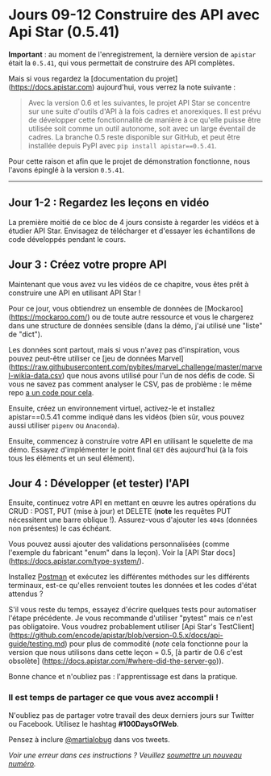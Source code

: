 # Jours 09-12 Construire des API avec Api Star (0.5.41)

**Important** : au moment de l'enregistrement, la dernière version de `apistar` était la `0.5.41`, qui vous permettait de construire des API complètes. 

Mais si vous regardez la [documentation du projet] (https://docs.apistar.com) aujourd'hui, vous verrez la note suivante :

> Avec la version 0.6 et les suivantes, le projet API Star se concentre sur une suite d'outils d'API à la fois cadres et anorexiques. Il est prévu de développer cette fonctionnalité de manière à ce qu'elle puisse être utilisée soit comme un outil autonome, soit avec un large éventail de cadres. La branche 0.5 reste disponible sur GitHub, et peut être installée depuis PyPI avec `pip install apistar==0.5.41`.

Pour cette raison et afin que le projet de démonstration fonctionne, nous l'avons épinglé à la version `0.5.41`.

---

## Jour 1-2 : Regardez les leçons en vidéo

La première moitié de ce bloc de 4 jours consiste à regarder les vidéos et à étudier API Star. Envisagez de télécharger et d'essayer les échantillons de code développés pendant le cours.

## Jour 3 : Créez votre propre API

Maintenant que vous avez vu les vidéos de ce chapitre, vous êtes prêt à construire une API en utilisant API Star !

Pour ce jour, vous obtiendrez un ensemble de données de [Mockaroo] (https://mockaroo.com/) ou de toute autre ressource et vous le chargerez dans une structure de données sensible (dans la démo, j'ai utilisé une "liste" de "dict").

Les données sont partout, mais si vous n'avez pas d'inspiration, vous pouvez peut-être utiliser ce [jeu de données Marvel] (https://raw.githubusercontent.com/pybites/marvel_challenge/master/marvel-wikia-data.csv) que nous avons utilisé pour l'un de nos défis de code. Si vous ne savez pas comment analyser le CSV, pas de problème : le même repo [a un code pour cela](https://github.com/pybites/marvel_challenge/blob/solution/marvel.py).

Ensuite, créez un environnement virtuel, activez-le et installez apistar==0.5.41 comme indiqué dans les vidéos (bien sûr, vous pouvez aussi utiliser `pipenv` ou `Anaconda`).

Ensuite, commencez à construire votre API en utilisant le squelette de ma démo. Essayez d'implémenter le point final `GET` dès aujourd'hui (à la fois tous les éléments et un seul élément).

## Jour 4 : Développer (et tester) l'API

Ensuite, continuez votre API en mettant en œuvre les autres opérations du CRUD : POST, PUT (mise à jour) et DELETE (**note** les requêtes PUT nécessitent une barre oblique !). Assurez-vous d'ajouter les `404`s (données non présentes) le cas échéant.

Vous pouvez aussi ajouter des validations personnalisées (comme l'exemple du fabricant "enum" dans la leçon). Voir la [API Star docs] (https://docs.apistar.com/type-system/).

Installez [Postman](https://www.getpostman.com/) et exécutez les différentes méthodes sur les différents terminaux, est-ce qu'elles renvoient toutes les données et les codes d'état attendus ?

S'il vous reste du temps, essayez d'écrire quelques tests pour automatiser l'étape précédente. Je vous recommande d'utiliser "pytest" mais ce n'est pas obligatoire. Vous voudrez probablement utiliser [Api Star's TestClient] (https://github.com/encode/apistar/blob/version-0.5.x/docs/api-guide/testing.md) pour plus de commodité (*note* cela fonctionne pour la version que nous utilisons dans cette leçon = 0.5, [à partir de 0.6 c'est obsolète] (https://docs.apistar.com/#where-did-the-server-go)).

Bonne chance et n'oubliez pas : l'apprentissage est dans la pratique.

### Il est temps de partager ce que vous avez accompli !

N'oubliez pas de partager votre travail des deux derniers jours sur Twitter ou Facebook. Utilisez le hashtag **#100DaysOfWeb**. 

Pensez à inclure [@martialobug](https://twitter.com/martialobug) dans vos tweets.

*Voir une erreur dans ces instructions ? Veuillez [soumettre un nouveau numéro](https://github.com/martialodev/100JoursFullstackWebPython/issues).*
